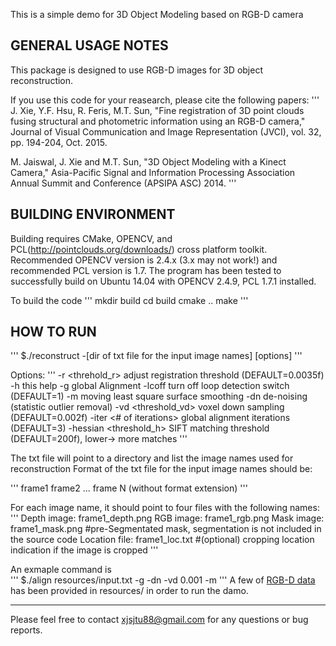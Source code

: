This is a simple demo for 3D Object Modeling based on RGB-D camera 

GENERAL USAGE NOTES
-------------------------
This package is designed to use RGB-D images for 3D object reconstruction. 

If you use this code for your reasearch, please cite the following papers:
'''
J. Xie, Y.F. Hsu, R. Feris, M.T. Sun, "Fine registration of 3D point clouds fusing structural and photometric information using an RGB-D camera," Journal of Visual Communication and Image Representation (JVCI), vol. 32, pp. 194-204, Oct. 2015.

M. Jaiswal, J. Xie and M.T. Sun, "3D Object Modeling with a Kinect Camera," Asia-Pacific Signal and Information Processing Association Annual Summit and Conference (APSIPA ASC) 2014.
'''


BUILDING ENVIRONMENT
-------------------------
Building requires CMake, OPENCV, and PCL(http://pointclouds.org/downloads/) cross platform toolkit. Recommended OPENCV version is 2.4.x (3.x may not work!) and recommended PCL version is 1.7. The program has been tested to successfully build on Ubuntu 14.04 with OPENCV 2.4.9, PCL 1.7.1 installed. 

To build the code
'''
mkdir build
cd build
cmake ..
make
'''

HOW TO RUN
------------------------
'''
$./reconstruct -[dir of txt file for the input image names]  [options]
'''

Options:
'''
-r   <threhold_r>       adjust registration threshold (DEFAULT=0.0035f)
-h                      this help
-g                      global Alignment
-lcoff                  turn off loop detection switch (DEFAULT=1)
-m                      moving least square surface smoothing
-dn                     de-noising (statistic outlier removal)
-vd  <threshold_vd>     voxel down sampling (DEFAULT=0.002f)
-iter <# of iterations> global alignment iterations (DEFAULT=3)
-hessian <threshold_h>  SIFT matching threshold (DEFAULT=200f), lower-> more matches
'''

The txt file will point to a directory and list the image names used for reconstruction
Format of the txt file for the input image names should be:

'''
frame1
frame2
...
frame N (without format extension)
'''

For each image name, it should point to four files with the following names:
'''
Depth image:     frame1_depth.png 
RGB image:       frame1_rgb.png 
Mask image:      frame1_mask.png    #pre-Segmentated mask, segmentation is not included in the source code
Location file:   frame1_loc.txt     #(optional) cropping location indication if the image is cropped
'''


An exmaple command is   
'''
$./align resources/input.txt -g -dn -vd 0.001 -m
'''
A few of [RGB-D data](http://rgbd-dataset.cs.washington.edu/) has been provided in resources/ in order to run the damo.




----------
Please feel free to contact xjsjtu88@gmail.com for any questions or bug reports. 
